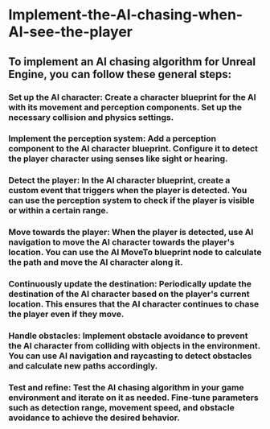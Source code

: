 # Implement-the-AI-chasing-when-AI-see-the-player

## To implement an AI chasing algorithm for Unreal Engine, you can follow these general steps:

### Set up the AI character: Create a character blueprint for the AI with its movement and perception components. Set up the necessary collision and physics settings.

### Implement the perception system: Add a perception component to the AI character blueprint. Configure it to detect the player character using senses like sight or hearing.

### Detect the player: In the AI character blueprint, create a custom event that triggers when the player is detected. You can use the perception system to check if the player is visible or within a certain range.

### Move towards the player: When the player is detected, use AI navigation to move the AI character towards the player's location. You can use the AI MoveTo blueprint node to calculate the path and move the AI character along it.

### Continuously update the destination: Periodically update the destination of the AI character based on the player's current location. This ensures that the AI character continues to chase the player even if they move.

### Handle obstacles: Implement obstacle avoidance to prevent the AI character from colliding with objects in the environment. You can use AI navigation and raycasting to detect obstacles and calculate new paths accordingly.


### Test and refine: Test the AI chasing algorithm in your game environment and iterate on it as needed. Fine-tune parameters such as detection range, movement speed, and obstacle avoidance to achieve the desired behavior.
